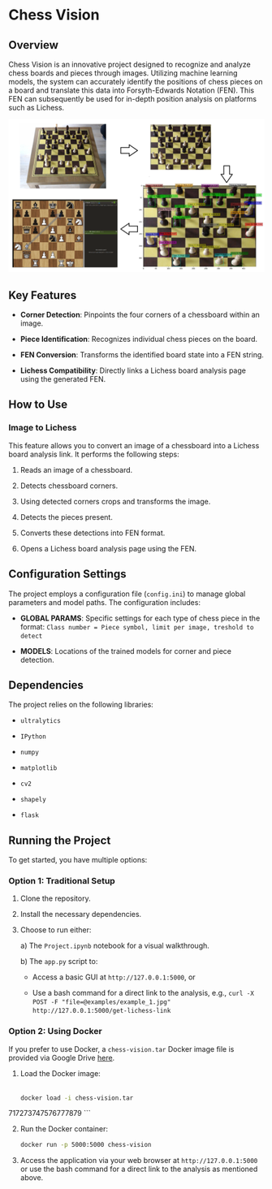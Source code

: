 # Chess Vision

## Overview

Chess Vision is an innovative project designed to recognize and analyze chess boards and pieces through images. Utilizing machine learning models, the system can accurately identify the positions of chess pieces on a board and translate this data into Forsyth-Edwards Notation (FEN). This FEN can subsequently be used for in-depth position analysis on platforms such as Lichess.

![Visualisation](./overview.jpg)

## Key Features

- **Corner Detection**: Pinpoints the four corners of a chessboard within an image.

- **Piece Identification**: Recognizes individual chess pieces on the board.

- **FEN Conversion**: Transforms the identified board state into a FEN string.

- **Lichess Compatibility**: Directly links a Lichess board analysis page using the generated FEN.

## How to Use

### Image to Lichess

This feature allows you to convert an image of a chessboard into a Lichess board analysis link. It performs the following steps:

1. Reads an image of a chessboard.

2. Detects chessboard corners.

3. Using detected corners crops and transforms the image.

4. Detects the pieces present.

5. Converts these detections into FEN format.

6. Opens a Lichess board analysis page using the FEN.

## Configuration Settings

The project employs a configuration file (`config.ini`) to manage global parameters and model paths. The configuration includes:

- **GLOBAL PARAMS**: Specific settings for each type of chess piece in the format: `Class number = Piece symbol, limit per image, treshold to detect`

- **MODELS**: Locations of the trained models for corner and piece detection.

## Dependencies

The project relies on the following libraries:

- `ultralytics`

- `IPython`

- `numpy`

- `matplotlib`

- `cv2`

- `shapely`

- `flask`

## Running the Project

To get started, you have multiple options:

### Option 1: Traditional Setup

1. Clone the repository.

2. Install the necessary dependencies.

3. Choose to run either:

    a) The `Project.ipynb` notebook for a visual walkthrough.

    

    b) The `app.py` script to:

    - Access a basic GUI at `http://127.0.0.1:5000`, or

    - Use a bash command for a direct link to the analysis, e.g., `curl -X POST -F "file=@examples/example_1.jpg" http://127.0.0.1:5000/get-lichess-link`

### Option 2: Using Docker

If you prefer to use Docker, a `chess-vision.tar` Docker image file is provided via Google Drive [here](https://drive.google.com/file/d/1ruriP6TBDnJtWdTyYPdeEoU_1vHbWK9m/view).

1. Load the Docker image:  

    ```bash

    docker load -i chess-vision.tar

717273747576777879
    ```

2. Run the Docker container:  
    ```bash
    docker run -p 5000:5000 chess-vision
    ```

3. Access the application via your web browser at `http://127.0.0.1:5000` or use the bash command for a direct link to the analysis as mentioned above.
